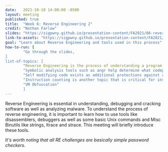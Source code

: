 ```yaml
---
date:   2021-10-10 14:00:00 -0500
layout: meeting
published: true
title:  "Week 6: Reverse Engineering 2"
credit: "Nathan Farlow"
slides: "https://sigpwny.github.io/presentation-content/FA2021/06-reversing-II.pdf"
link-to-assets: "https://sigpwny.github.io/presentation-content/FA2021/06-reversing-II.pdf"
goal: "Learn about Reverse Engineering and tools used in this process"
how-to-run: [
        "Go through the slides, 
]
list-of-topics: [
        "Reverse Engineering is the process of understanding a program's functionality and behavior",
        "Symbolic analysis tools such as angr help determine what codepath is desired and how to reach that point",
        "Self modifying code exists as additional protections against reverse engineering",
        "Instruction counting is another topic that is critical for instruction-based coding",
        "VM Obfuscation"
        ]
---
```


Reverse Engineering is essential in understanding, debugging and cracking software as well as analyzing malware. To understand the process of reverse engineering, it is important to learn how to use tools like disassemblers, debuggers as well as some basic Unix commands and Misc Binutils like strings, ltrace and strace. This meeting will briefly introduce these tools.

*It's worth noting that all RE challenges are basically simple password
checkers*.
